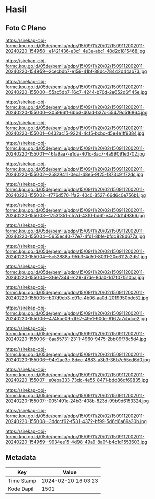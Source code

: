 # Hasil

## Foto C Plano

https://sirekap-obj-formc.kpu.go.id/05de/pemilu/pdpr/15/09/11/20/02/1509112002011-20240220-154958--e1421436-e3c1-4e3e-abc1-48d2c1815468.jpg

https://sirekap-obj-formc.kpu.go.id/05de/pemilu/pdpr/15/09/11/20/02/1509112002011-20240220-154959--2cecbdb7-e159-41bf-88dc-78442d44ab73.jpg

https://sirekap-obj-formc.kpu.go.id/05de/pemilu/pdpr/15/09/11/20/02/1509112002011-20240220-155000--55ac5db7-16c7-4244-b70d-2e652d6f145e.jpg

https://sirekap-obj-formc.kpu.go.id/05de/pemilu/pdpr/15/09/11/20/02/1509112002011-20240220-155000--305966ff-6bb3-40ad-b37c-55479d516864.jpg

https://sirekap-obj-formc.kpu.go.id/05de/pemilu/pdpr/15/09/11/20/02/1509112002011-20240220-155001--6432ac15-9224-4cf5-bcbc-d5e4e1ff9384.jpg

https://sirekap-obj-formc.kpu.go.id/05de/pemilu/pdpr/15/09/11/20/02/1509112002011-20240220-155001--46fa9aa7-e1da-401c-8ac7-4a99091e3702.jpg

https://sirekap-obj-formc.kpu.go.id/05de/pemilu/pdpr/15/09/11/20/02/1509112002011-20240220-155002--25829411-0ec1-48e5-9f25-f873c91f72dc.jpg

https://sirekap-obj-formc.kpu.go.id/05de/pemilu/pdpr/15/09/11/20/02/1509112002011-20240220-155002--f776d570-1fa2-40c0-8527-66d6c0e756b1.jpg

https://sirekap-obj-formc.kpu.go.id/05de/pemilu/pdpr/15/09/11/20/02/1509112002011-20240220-155003--1753f351-c52d-43f0-bd6f-e4a70d149366.jpg

https://sirekap-obj-formc.kpu.go.id/05de/pemilu/pdpr/15/09/11/20/02/1509112002011-20240220-155004--5655ec40-77e7-4fd1-8bfe-bfdc828d677a.jpg

https://sirekap-obj-formc.kpu.go.id/05de/pemilu/pdpr/15/09/11/20/02/1509112002011-20240220-155004--5c52888a-95b3-4d50-8031-20c6112c2d51.jpg

https://sirekap-obj-formc.kpu.go.id/05de/pemilu/pdpr/15/09/11/20/02/1509112002011-20240220-155004--3f6e7344-e129-47de-8da0-1d7f07f510ba.jpg

https://sirekap-obj-formc.kpu.go.id/05de/pemilu/pdpr/15/09/11/20/02/1509112002011-20240220-155005--b07d9eb3-c91e-4b06-aa0d-2019950bdc52.jpg

https://sirekap-obj-formc.kpu.go.id/05de/pemilu/pdpr/15/09/11/20/02/1509112002011-20240220-155006--4745be09-df67-49e1-900e-9162a7cbdce2.jpg

https://sirekap-obj-formc.kpu.go.id/05de/pemilu/pdpr/15/09/11/20/02/1509112002011-20240220-155006--8aa55731-2311-4960-9475-2bb09f78c5d4.jpg

https://sirekap-obj-formc.kpu.go.id/05de/pemilu/pdpr/15/09/11/20/02/1509112002011-20240220-155006--94e2ac3c-8dcc-4883-a3b3-36b7e55cd6d0.jpg

https://sirekap-obj-formc.kpu.go.id/05de/pemilu/pdpr/15/09/11/20/02/1509112002011-20240220-155007--e0eba333-73dc-4e55-8471-bdd86df69835.jpg

https://sirekap-obj-formc.kpu.go.id/05de/pemilu/pdpr/15/09/11/20/02/1509112002011-20240220-155007--0051491e-24b3-408b-823d-99b9d6153324.jpg

https://sirekap-obj-formc.kpu.go.id/05de/pemilu/pdpr/15/09/11/20/02/1509112002011-20240220-155008--3ddccf62-f531-4372-bf99-5d6d6a69a30b.jpg

https://sirekap-obj-formc.kpu.go.id/05de/pemilu/pdpr/15/09/11/20/02/1509112002011-20240220-154959--9934ee15-4d98-49a9-8a0f-b4c1d1553603.jpg


## Metadata

| Key        | Value               |
| ---------- | ------------------- |
| Time Stamp | 2024-02-20 16:03:23 |
| Kode Dapil | 1501                |



